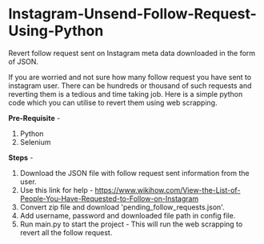 # Instagram-Unsend-Follow-Request-Using-Python
Revert follow request sent on Instagram meta data downloaded in the form of JSON.

If you are worried and not sure how many follow request you have sent to instagram user. There can be hundreds or thousand of such requests and reverting them is a tedious and time taking job. Here is a simple python code which you can utilise to revert them using web scrapping.

**Pre-Requisite** -
1. Python
2. Selenium

**Steps** - 
1. Download the JSON file with follow request sent information from the user.
2. Use this link for help - https://www.wikihow.com/View-the-List-of-People-You-Have-Requested-to-Follow-on-Instagram
3. Convert zip file and download 'pending_follow_requests.json'.
4. Add username, password and downloaded file path in config file.
5. Run main.py to start the project - This will run the web scrapping to revert all the follow request.

